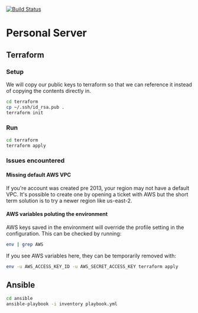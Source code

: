 [![Build Status](https://travis-ci.org/Wexcode/server.svg?branch=travis-ci)](https://travis-ci.org/Wexcode/server)

# Personal Server

## Terraform

### Setup

We will copy our public keys to terraform so that we can reference it instead of copying the contents directly in.

```bash
cd terraform
cp ~/.ssh/id_rsa.pub .
terraform init
```

### Run

```bash
cd terraform
terraform apply
```

### Issues encountered

#### Missing default AWS VPC

If you're account was created pre 2013, your region may not have a default VPC.
It's possible to create one by opening a ticket with AWS but the short term solution is to try a newer region like us-east-2.

#### AWS variables poluting the environment

AWS keys saved in the environment will override the profile setting in the configuration.
This can be checked by running:

```bash
env | grep AWS
```

If you see AWS variables here, they can be temporarily removed with:

```bash
env -u AWS_ACCESS_KEY_ID -u AWS_SECRET_ACCESS_KEY terraform apply
```

## Ansible

```bash
cd ansible
ansible-playbook -i inventory playbook.yml
```
